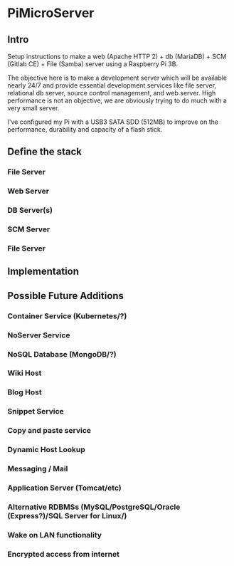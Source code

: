 # PiMicroServer

## Intro
Setup instructions to make a web (Apache HTTP 2) + db (MariaDB) + SCM (Gitlab CE) + File (Samba) server using a Raspberry Pi 3B.

The objective here is to make a development server which will be available nearly 24/7 and provide essential development services like file server, relational db server, source control management, and web server.  High performance is not an objective, we are obviously trying to do much with a very small server.

I've configured my Pi with a USB3 SATA SDD (512MB) to improve on the performance, durability and capacity of a flash stick.


## Define the stack
### File Server
### Web Server
### DB Server(s)
### SCM Server
### File Server

## Implementation

## Possible Future Additions
### Container Service (Kubernetes/?)
### NoServer Service
### NoSQL Database (MongoDB/?)
### Wiki Host
### Blog Host
### Snippet Service
### Copy and paste service
### Dynamic Host Lookup
### Messaging / Mail
### Application Server (Tomcat/etc)
### Alternative RDBMSs (MySQL/PostgreSQL/Oracle (Express?)/SQL Server for Linux/)
### Wake on LAN functionality
### Encrypted access from internet

